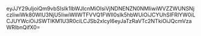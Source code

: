 eyJJY29uIjoiQm9vbSIsIk1lbWJlcnMiOlsiVjNDNENZN0NMIiwiWVZZWUNSNjczIiwiWk80WlU3NjU5IiwiWllWTFVVQ1FWIl0sIk5hbWUiOiJCYUhSIFRlYW0iLCJUYWciOiJSWTlKM1U3R0ciLCJSb2xlcyI6eyJaTzRaVTc2NTkiOiJQcmVzaWRlbnQifX0=